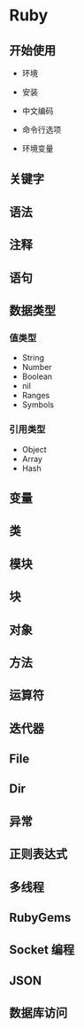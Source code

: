 # Ruby

## 开始使用

- 环境

- 安装

- 中文编码

- 命令行选项

- 环境变量

## 关键字

## 语法

## 注释

## 语句

## 数据类型

### 值类型

- String
- Number
- Boolean
- nil
- Ranges
- Symbols

### 引用类型

- Object
- Array
- Hash

## 变量

## 类

## 模块

## 块

## 对象

## 方法

## 运算符

## 迭代器

## File

## Dir

## 异常

## 正则表达式

## 多线程

## RubyGems

## Socket 编程

## JSON

## 数据库访问
